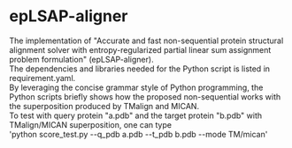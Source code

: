 # epLSAP-aligner
The implementation of "Accurate and fast non-sequential protein structural alignment solver with entropy-regularized partial linear sum assignment problem formulation" (epLSAP-aligner).   
The dependencies and libraries needed for the Python script is listed in requirement.yaml.   
By leveraging the concise grammar style of Python programming, the Python scripts briefly shows how the proposed non-sequential works with the superposition produced by TMalign and MICAN.  
To test with query protein "a.pdb" and the target protein "b.pdb" with TMalign/MICAN superposition, one can type   
'python score_test.py --q_pdb a.pdb --t_pdb b.pdb --mode TM/mican'
